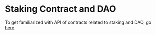 # Staking Contract and DAO

To get familiarized with API of contracts related to staking and DAO, go [here](staking-contract-and-dao-api/generated-docs/index.md).
